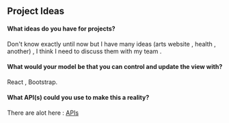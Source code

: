 ## Project Ideas

 #### What ideas do you have for projects? 
Don't know exactly until now but I have many ideas (arts website , health , another) , I think I need to discuss them with my team .


 #### What would your model be that you can control and update the view with? 
 React , Bootstrap.
 
 
 #### What API(s) could you use to make this a reality?
There are alot here : [APIs](https://github.com/public-apis/public-apis)
